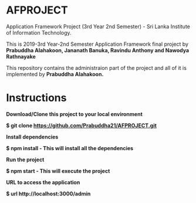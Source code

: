 # AFPROJECT
Application Framework Project (3rd Year 2nd Semester) - Sri Lanka Institute of Information Technology.

This is 2019-3rd Year-2nd Semester Application Framework final project by <b>Prabuddha Alahakoon, Jananath Banuka, Ravindu Anthony and Nawodya Rathnayake</b>

This repository contains the administraion part of the project and all of it is implemented by <b>Prabuddha Alahakoon<b>.

# Instructions

Download/Clone this project to your local environment

$ git clone https://github.com/Prabuddha21/AFPROJECT.git

Install dependencies

$ npm install - This will install all the dependencies

Run the project

$ npm start - This will execute the project

URL to access the application

$ url http://localhost:3000/admin
